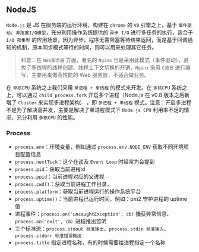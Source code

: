 ## NodeJS

`Node.js` 是 JS 在服务端的运行环境，构建在 `chrome` 的 `V8` 引擎之上，基于 `事件驱动`、`非阻塞I/O模型`，充分利用操作系统提供的 `异步 I/O` 进行多任务的执行，适合于 `I/O 密集型` 的应用场景，因为异步，程序无需阻塞等待结果返回，而是基于回调通知的机制，原本同步模式等待的时间，则可以用来处理其它任务。

> 科普：在 `Web服务器` 方面，著名的 `Nginx` 也是采用此模式（事件驱动），避免了多线程的线程创建、线程上下文切换的开销，`Nginx` 采用 `C语言` 进行编写，主要用来做高性能的 Web 服务器，不适合做业务。

在 `单核CPU` 系统之上我们采用 `单进程 + 单线程` 的模式来开发。在 `多核CPU` 系统之上，可以通过 `child_process.fork` 开启多个进程（Node.js 在 v0.8 版本之后新增了 `Cluster` 来实现多进程架构） ，即 `多进程 + 单线程` 模式。注意：开启多进程不是为了解决高并发，主要是解决了单进程模式下 `Node.js CPU` 利用率不足的情况，充分利用 `多核CPU` 的性能。

### Process
* `process.env`：环境变量，例如通过 `process.env.NODE_ENV` 获取不同环境项目配置信息
* `process.nextTick`：这个在谈及 `Event Loop` 时经常为会提到
* `process.pid`：获取当前进程id
* `process.ppid`：当前进程对应的父进程
* `process.cwd()`：获取当前进程工作目录，
* `process.platform`：获取当前进程运行的操作系统平台
* `process.uptime()`：当前进程已运行时间，例如：pm2 守护进程的 uptime 值
* 进程事件：`process.on('uncaughtException', cb)` 捕获异常信息、`process.on('exit', cb）`进程推出监听
* 三个标准流：`process.stdout 标准输出`、`process.stdin 标准输入`、`process.stderr 标准错误输出`
* `process.title` 指定进程名称，有的时候需要给进程指定一个名称